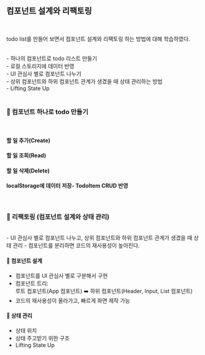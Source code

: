 ## 컴포넌트 설계와 리팩토링
<br>

todo list를 만들어 보면서 컴포넌트 설계와 리팩토링 하는 방법에 대해 학습하였다.

<br>
- 하나의 컴포넌트로 todo 리스트 만들기<br>
- 로컬 스토리지에 데이터 반영 <br>
- UI 관심사 별로 컴포넌트 나누기</br>
- 상위 컴포넌트와 하위 컴포넌트 관계가 생겼을 때 상태 관리하는 방법</br>
- Lifting State Up
<br><br>

### 📅 컴포넌트 하나로 todo 만들기
<br>

#### 할 일 추가(Create)<br>
#### 할 일 조회(Read)<br>
#### 할 일 삭제(Delete)<br>
#### localStorage에 데이터 저장- TodoItem CRUD 반영
<br>

### 📅 리팩토링 (컴포넌트 설계와 상태 관리)
<br>
- UI 관심사 별로 컴포넌트 나누고, 상위 컴포넌트와 하위 컴포넌트 관계가 생겼을 때 상태 관리
- 컴포넌트를 분리하면 코드의 재사용성이 높아진다.
<br>

#### 🚀 컴포넌트 설계
- 컴포넌트를 UI 관심사 별로 구분해서 구현
- 컴포넌트 트리:<br>
  루트 컴포넌트(App 컴포넌트) ➡️ 하위 컴포넌트(Header, Input, List 컴포넌트)
- 코드의 재사용성이 올라가고, 빠르게 화면 제작 가능
#### 🚀 상태 관리
- 상태 위치
- 상태 주고받기 위한 구조
- Lifting State Up
